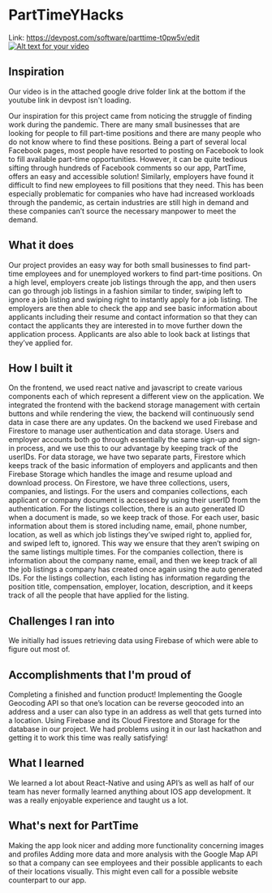 # PartTimeYHacks
Link: https://devpost.com/software/parttime-t0pw5v/edit
[![Alt text for your video](https://youtu.be/RDVIr2OVIcM)](https://youtu.be/RDVIr2OVIcM)
## Inspiration
Our video is in the attached google drive folder link at the bottom if the youtube link in devpost isn't loading.

Our inspiration for this project came from noticing the struggle of finding work during the pandemic. There are many small businesses that are looking for people to fill part-time positions and there are many people who do not know where to find these positions. Being a part of several local Facebook pages, most people have resorted to posting on Facebook to look to fill available part-time opportunities. However, it can be quite tedious sifting through hundreds of Facebook comments so our app, PartTime, offers an easy and accessible solution! Similarly, employers have found it difficult to find new employees to fill positions that they need.  This has been especially problematic for companies who have had increased workloads through the pandemic, as certain industries are still high in demand and these companies can’t source the necessary manpower to meet the demand.

## What it does
Our project provides an easy way for both small businesses to find part-time employees and for unemployed workers to find part-time positions. On a high level, employers create job listings through the app, and then users can go through job listings in a fashion similar to tinder, swiping left to ignore a job listing and swiping right to instantly apply for a job listing. The employers are then able to check the app and see basic information about applicants including their resume and contact information so that they can contact the applicants they are interested in to move further down the application process. Applicants are also able to look back at listings that they’ve applied for. 


## How I built it
On the frontend, we used react  native and javascript to create various components each of which represent a different view on the application. We integrated the frontend with the backend storage management with certain buttons and while rendering the view, the backend will continuously send data in case there are any updates.
On the backend we used Firebase and Firestore to manage user authentication and data storage. Users and employer accounts both go through essentially the same sign-up and sign-in process, and we use this to our advantage by keeping track of the userIDs. For data storage, we have two separate parts, Firestore which keeps track of the basic information of employers and applicants and then Firebase Storage which handles the image and resume upload and download process. On Firestore, we have three collections, users, companies, and listings. For the users and companies collections, each applicant or company document is accessed by using their userID from the authentication. For the listings collection, there is an auto generated ID when a document is made, so we keep track of those.  For each user, basic information about them is stored including name, email, phone number, location, as well as which job listings they’ve swiped right to, applied for, and swiped left to, ignored. This way we ensure that they aren’t swiping on the same listings multiple times. For the companies collection, there is information about the company name, email, and then we keep track of all the job listings a company has created once again using the auto generated IDs. For the listings collection, each listing has information regarding the position title, compensation, employer, location, description, and it keeps track of all the people that have applied for the listing. 

## Challenges I ran into
We initially had issues retrieving data using Firebase of which were able to figure out most of.

## Accomplishments that I'm proud of
Completing a finished and function product!
Implementing the Google Geocoding API so that one’s location can be reverse geocoded into an address and a user can also type in an address as well that gets turned into a location.
Using Firebase and its Cloud Firestore and Storage for the database in our project. We had problems using it in our last hackathon and getting it to work this time was really satisfying!

## What I learned
We learned a lot about React-Native and using API’s as well as half of our team has never formally learned anything about IOS app development. It was a really enjoyable experience and taught us a lot.

## What's next for PartTime
Making the app look nicer and adding more functionality concerning images and profiles
Adding more data and more analysis with the Google Map API so that a company can see employees and their possible applicants to each of their locations visually. This might even call for a possible website counterpart to our app.
